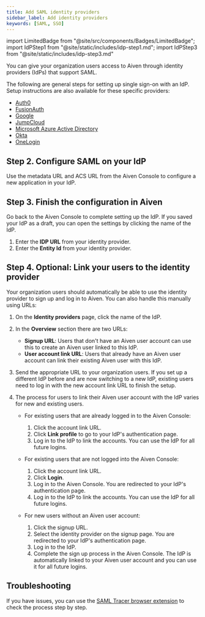 ```yaml
---
title: Add SAML identity providers
sidebar_label: Add identity providers
keywords: [SAML, SSO]
---
```

<!-- vale off -->
import LimitedBadge from "@site/src/components/Badges/LimitedBadge";
import IdPStep1 from "@site/static/includes/idp-step1.md";
import IdPStep3 from "@site/static/includes/idp-step3.md"

<!-- vale on -->

You can give your organization users access to Aiven through identity providers (IdPs) that support SAML.

The following are general steps for setting up single sign-on with an IdP. Setup
instructions are also available for these specific providers:

-   [Auth0](/docs/platform/howto/saml/add-auth0-idp)
-   [FusionAuth](/docs/platform/howto/saml/add-fusionauth-idp)
-   [Google](/docs/platform/howto/saml/add-google-idp)
-   [JumpCloud](/docs/platform/howto/saml/add-jumpcloud-idp)
-   [Microsoft Azure Active Directory](/docs/platform/howto/saml/add-azure-idp)
-   [Okta](/docs/platform/howto/saml/add-okta-idp)
-   [OneLogin](/docs/platform/howto/saml/add-onelogin-idp)

<IdPStep1/>

## Step 2. Configure SAML on your IdP

Use the metadata URL and ACS URL from the Aiven Console to configure a
new application in your IdP.

## Step 3. Finish the configuration in Aiven

Go back to the Aiven Console to complete setting up the IdP. If you saved your IdP as a
draft, you can open the settings by clicking the name of the IdP.

1. Enter the **IDP URL** from your identity provider.
1. Enter the **Entity Id** from your identity provider.
<IdPStep3/>

## Step 4. Optional: Link your users to the identity provider

Your organization users should automatically be able to use the identity
provider to sign up and log in to Aiven. You can also handle this
manually using URLs:

1. On the **Identity providers** page, click the name of the IdP.
1. In the **Overview** section there are two URLs:
    -   **Signup URL**: Users that don't have an Aiven user account can
        use this to create an Aiven user linked to this IdP.
    -   **User account link URL**: Users that already have an Aiven user
        account can link their existing Aiven user with this IdP.
1. Send the appropriate URL to your organization users. If you set up a
    different IdP before and are now switching to a new IdP, existing
    users need to log in with the new account link URL to finish the
    setup.

1. The process for users to link their Aiven user account with the IdP varies for new and
   existing users.

   -   For existing users that are already logged in to the Aiven Console:
       1. Click the account link URL.
       1. Click **Link profile** to go to your IdP's authentication page.
       1. Log in to the IdP to link the accounts. You can use the IdP
          for all future logins.

   -   For existing users that are not logged into the Aiven Console:
       1. Click the account link URL.
       1. Click **Login**.
       1. Log in to the Aiven Console. You are redirected to your IdP's authentication page.
       1. Log in to the IdP to link the accounts. You can use the IdP for all future logins.

   -   For new users without an Aiven user account:
       1. Click the signup URL.
       1. Select the identity provider on the signup page. You are redirected to your
          IdP's authentication page.
       1. Log in to the IdP.
       1. Complete the sign up process in the Aiven Console. The IdP is automatically linked
          to your Aiven user account and you can use it for all future logins.

## Troubleshooting

If you have issues, you can use the [SAML Tracer browser
extension](https://addons.mozilla.org/firefox/addon/saml-tracer/) to
check the process step by step.
